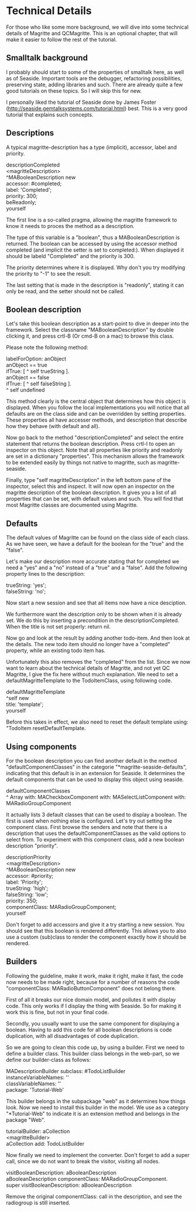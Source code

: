 # Technical Details

For those who like some more background, we will dive into some
technical details of Magritte and QCMagritte. This is an optional
chapter, that will make it easier to follow the rest of the tutorial.

## Smalltalk background

I probably should start to some of the properties of smalltalk here, as
well as of Seaside. Important tools are the debugger, refactoring
possibilities, preserving state, adding libraries and such. There are
already quite a few good tutorials on these topics. So I will skip this
for new.

<div>

I personally liked the tutorial of Seaside done by James Foster
(http://seaside.gemtalksystems.com/tutorial.html) best. This is a very
good tutorial that explains such concepts.  

</div>

## Descriptions

A typical magritte-description has a type (implicit), accessor, label
and priority.

<div>

descriptionCompleted  
\<magritteDescription\>  
^MABooleanDescription new  
accessor: \#completed;  
label: 'Completed';  
priority: 300;  
beReadonly;  
yourself  

The first line is a so-called pragma, allowing the magritte framework to
know it needs to proces the method as a description.  

The type of this variable is a "boolean", thus a MABooleanDescription is
returned. The boolean can be accessed by using the accessor method
completed (and implicit the setter is set to completed:). When displayed
it should be labeld "Completed" and the priority is 300.  

The priority determines where it is displayed. Why don't you try
modifying the priority to "-1" to see the result.  

The last setting that is made in the description is "readonly", stating
it can only be read, and the setter should not be called.  

</div>

## Boolean description

Let's take this boolean description as a start-point to dive in deeper
into the framework. Select the classname "MABooleanDescription" by
double clicking it, and press crtl-B (Or cmd-B on a mac) to browse this
class.

<div>

Please note the following method:  

labelForOption: anObject  
anObject == true  
ifTrue: \[ ^ self trueString \].  
anObject == false  
ifTrue: \[ ^ self falseString \].  
^ self undefined  

This method clearly is the central object that determines how this
object is displayed. When you follow the local implementations you will
notice that all defaults are on the class side and can be overridden by
setting properties. These properties all have accesser methods, and
description that describe how they behave (with default and all).  

Now go back to the method "descriptionCompleted" and select the entire
statement that returns the boolean description. Press crtl-I to open an
inspector on this object. Note that all properties like priority and
readonly are set in a dictionary "properties". This mechanism allows the
framework to be extended easily by things not native to magritte, such
as magritte-seaside.  

Finally, type "self magritteDescription" in the left bottom pane of the
inspector, select this and inspect. It will now open an inspector on the
magritte description of the boolean description. It gives you a list of
all properties that can be set, with default values and such. You will
find that most Magritte classes are documented using Magritte.  

</div>

## Defaults

The default values of Magritte can be found on the class side of each
class. As we have seen, we have a default for the boolean for the "true"
and the "false".

<div>

Let's make our description more accurate stating that for completed we
need a "yes" and a "no" instead of a "true" and a "false". Add the
following property lines to the description:  

trueString: 'yes';  
falseString: 'no';  

Now start a new session and see that all items now have a nice
desciption.  

We furthermore want the description only to be shown when it is already
set. We do this by inserting a precondition in the descriptionCompleted.
When the title is not set properly: return nil.  

Now go and look at the result by adding another todo-item. And then look
at the details. The new todo item should no longer have a "completed"
property, while an existing todo item has.  

Unfortunately this also removes the "completed" from the list. Since we
now want to learn about the technical details of Magritte, and not yet
QC Magritte, I give the fix here without much explanation. We need to
set a defaultMagritteTemplate to the TodoItemClass, using following
code.  

defaultMagritteTemplate  
^self new  
title: 'template';  
yourself  

Before this takes in effect, we also need to reset the default template
using: "TodoItem resetDefaultTemplate.  

</div>

## Using components

For the boolean description you can find another default in the method
"defaultComponentClasses" in the categorie
"\*magritte-seaside-defaults", indicating that this default is in an
extension for Seaside. It determines the default components that can be
used to display this object using seaside.

<div>

defaultComponentClasses  
^ Array with: MACheckboxComponent with: MASelectListComponent with:
MARadioGroupComponent  

It actually lists 3 default classes that can be used to display a
boolean. The first is used when nothing else is configured. Let's try
out setting the component class. First browse the senders and note that
there is a description that uses the defaultComponentClasses as the
valid options to select from. To experiment with this component class,
add a new boolean description "priority".  

descriptionPriority  
\<magritteDescription\>  
^MABooleanDescription new  
accessor: \#priority;  
label: 'Priority';  
trueString: 'high';  
falseString: 'low';  
priority: 350;  
componentClass: MARadioGroupComponent;  
yourself  

Don't forget to add accessors and give it a try starting a new session.
You should see that this boolean is rendered differently. This allows
you to also use a custom (sub)class to render the component exactly how
it should be rendered.  

</div>

## Builders

Following the guideline, make it work, make it right, make it fast, the
code now needs to be made right, because for a number of reasons the
code "componentClass: MARadioButtonComponent" does not belong there.

<div>

First of all it breaks our nice domain model, and pollutes it with
display code. This only works if I display the thing with Seaside. So
for making it work this is fine, but not in your final code.  

Secondly, you usually want to use the same component for displaying a
boolean. Having to add this code for all boolean descriptions is code
duplication, with all disadvantages of code duplication.  

So we are going to clean this code up, by using a builder. First we need
to define a builder class. This builder class belongs in the web-part,
so we define our builder-class as follows:  

MADescriptionBuilder subclass: \#TodoListBuilder  
instanceVariableNames: ''  
classVariableNames: ''  
package: 'Tutorial-Web'  

This builder belongs in the subpackage "web" as it determines how things
look. Now we need to install this builder in the model. We use as a
category "\*Tutorial-Web" to indicate it is an extension method and
belongs in the package "Web".  

tutorialBuilder: aCollection  
\<magritteBuilder\>  
aCollection add: TodoListBuilder  

Now finally we need to implement the converter. Don't forget to add a
super call, since we do not want to break the visitor, visiting all
nodes.  

visitBooleanDescription: aBooleanDescription  
aBooleanDescription componentClass: MARadioGroupComponent.  
super visitBooleanDescription: aBooleanDescription  

Remove the original componentClass: call in the description, and see the
radiogroup is still inserted.  

</div>
